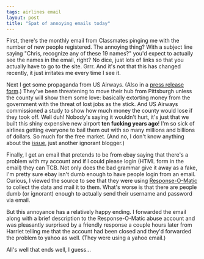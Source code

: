 ```yaml
---
tags: airlines email
layout: post
title: "Spat of annoying emails today"
---
```




First, there's the monthly email from Classmates pinging me with the number of new people registered. The annoying thing? With a subject line saying "Chris, recognize any of these 19 names?" you'd expect to actually see the names in the email, right? No dice, just lots of links so that you actually have to go to the site. Grrr. And it's not that this has changed recently, it just irritates me every time I see it.

<p>Next I get some propaganda from US Airways. (Also in a <a href="http://www.usairways.com/about/press/nw_03_0917.htm">press release form</a>.) They've been threatening to move their hub from Pittsburgh unless the county will show them some love: basically extorting money from the government with the threat of lost jobs as the stick. And US Airways commissioned a study to show how much money the county would lose if they took off. Well duh! Nobody's saying it wouldn't hurt, it's just that we built this shiny expensive new airport <b>ten fucking years ago</b>! I'm so sick of airlines getting everyone to bail them out with so many millions and billions of dollars. So much for the free market. (And no, I don't know anything about the <a href="http://www.post-gazette.com/pg/03261/223356.stm">issue</a>, just another ignorant blogger.)</p>

<p>Finally, I get an email that pretends to be from ebay saying that there's a problem with my account and if I could please login (HTML form in the email) they can TCB. Not only does the bad grammar give it away as a fake, I'm pretty sure ebay isn't dumb enough to have people 
login from an email. Curious, I viewed the source to see that they were using <a href="http://Response-O-Matic.com/">Response-O-Matic</a> to collect the data and mail it to them. What's worse is that there are people dumb (or ignorant) enough to actually send their username and password via email.</p>

<p>But this annoyance has a relatively happy ending. I forwarded the email along with a brief description to the Response-O-Matic abuse account and was pleasantly surprised by a friendly response a couple hours later from Harriet telling me that the account had been closed and they'd forwarded the problem to yahoo as well. (They were using a yahoo email.)</p>

<p>All's well that ends well, I guess...</p>


